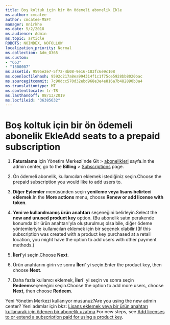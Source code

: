 ```yaml
---
title: Boş koltuk için bir ön ödemeli abonelik Ekle
ms.author: cmcatee
author: cmcatee-MSFT
manager: mnirkhe
ms.date: 5/2/2018
ms.audience: Admin
ms.topic: article
ROBOTS: NOINDEX, NOFOLLOW
localization_priority: Normal
ms.collection: Adm_O365
ms.custom:
- "663"
- "1500007"
ms.assetid: 9595e2e7-5f72-4b08-9e16-183fc6e9c108
ms.openlocfilehash: 9592c217a8ea994314f1c1f75ce5928bb8020bac
ms.sourcegitcommit: 7c90dcc570d32ebd968e3e4e816a7b482890b3a4
ms.translationtype: MT
ms.contentlocale: tr-TR
ms.lasthandoff: 08/13/2019
ms.locfileid: "36385632"
---
```

# <a name="add-seats-to-a-prepaid-subscription"></a><span data-ttu-id="17c33-102">Boş koltuk için bir ön ödemeli abonelik Ekle</span><span class="sxs-lookup"><span data-stu-id="17c33-102">Add seats to a prepaid subscription</span></span>

1. <span data-ttu-id="17c33-103">**Faturalama** için Yönetim Merkezi'nde Git \> [abonelikleri](https://go.microsoft.com/fwlink/p/?linkid=842054) sayfa.</span><span class="sxs-lookup"><span data-stu-id="17c33-103">In the admin center, go to the **Billing** \> [Subscriptions](https://go.microsoft.com/fwlink/p/?linkid=842054) page.</span></span>

2. <span data-ttu-id="17c33-104">Ön ödemeli abonelik, kullanıcıları eklemek istediğiniz seçin.</span><span class="sxs-lookup"><span data-stu-id="17c33-104">Choose the prepaid subscription you would like to add users to.</span></span>

3. <span data-ttu-id="17c33-105">**Diğer Eylemler** menüsünden seçin **yenileme veya lisans belirteci eklemek**.</span><span class="sxs-lookup"><span data-stu-id="17c33-105">In the **More actions** menu, choose **Renew or add license with token**.</span></span>

4. <span data-ttu-id="17c33-106">**Yeni ve kullanılmamış ürün anahtarı** seçeneğini belirleyin.</span><span class="sxs-lookup"><span data-stu-id="17c33-106">Select the **new and unused product key** option.</span></span> <span data-ttu-id="17c33-107">(Bu abonelik satın perakende konumda bir ürün anahtarı'yla oluşturulmuş olsa bile, diğer ödeme yöntemleriyle kullanıcıları eklemek için bir seçenek olabilir.)</span><span class="sxs-lookup"><span data-stu-id="17c33-107">(If this subscription was created with a product key purchased at a retail location, you might have the option to add users with other payment methods.)</span></span>

5. <span data-ttu-id="17c33-108">**İleri**'yi seçin.</span><span class="sxs-lookup"><span data-stu-id="17c33-108">Choose **Next**.</span></span>

6. <span data-ttu-id="17c33-109">Ürün anahtarını girin ve sonra **İleri**' yi seçin.</span><span class="sxs-lookup"><span data-stu-id="17c33-109">Enter the product key, then choose **Next**.</span></span>

7. <span data-ttu-id="17c33-110">Daha fazla kullanıcı eklemek, **İleri**' yi seçin ve sonra seçin **Redeem**seçeneğini seçin.</span><span class="sxs-lookup"><span data-stu-id="17c33-110">Choose the option to add more users, choose **Next**, then choose **Redeem**.</span></span>

<span data-ttu-id="17c33-111">Yeni Yönetim Merkezi kullanıyor musunuz?</span><span class="sxs-lookup"><span data-stu-id="17c33-111">Are you using the new admin center?</span></span> <span data-ttu-id="17c33-112">Yeni adımlar için bkz: [Lisans eklemek veya bir ürün anahtarı kullanarak için ödenen bir abonelik uzatma](https://docs.microsoft.com/en-us/office365/admin/misc/add-licenses-using-product-key).</span><span class="sxs-lookup"><span data-stu-id="17c33-112">For new steps, see [Add licenses to or extend a subscription paid for using a product key](https://docs.microsoft.com/en-us/office365/admin/misc/add-licenses-using-product-key).</span></span>